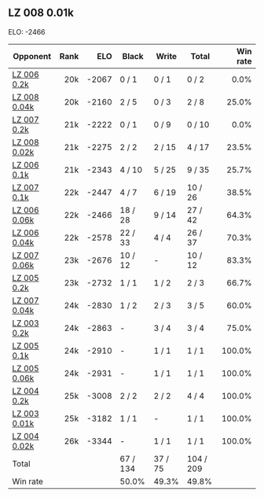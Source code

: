 ## LZ 008 0.01k ##

ELO: -2466

Opponent | Rank | ELO | Black | Write | Total | Win rate
---------|-----:|----:|-------|-------|-------|-------:
[LZ 006 0.2k](LZ%20006%200.2k.md) | 20k | -2067 | 0 / 1 | 0 / 1 | 0 / 2 | 0.0%
[LZ 008 0.04k](LZ%20008%200.04k.md) | 20k | -2160 | 2 / 5 | 0 / 3 | 2 / 8 | 25.0%
[LZ 007 0.2k](LZ%20007%200.2k.md) | 21k | -2222 | 0 / 1 | 0 / 9 | 0 / 10 | 0.0%
[LZ 008 0.02k](LZ%20008%200.02k.md) | 21k | -2275 | 2 / 2 | 2 / 15 | 4 / 17 | 23.5%
[LZ 006 0.1k](LZ%20006%200.1k.md) | 21k | -2343 | 4 / 10 | 5 / 25 | 9 / 35 | 25.7%
[LZ 007 0.1k](LZ%20007%200.1k.md) | 22k | -2447 | 4 / 7 | 6 / 19 | 10 / 26 | 38.5%
[LZ 006 0.06k](LZ%20006%200.06k.md) | 22k | -2466 | 18 / 28 | 9 / 14 | 27 / 42 | 64.3%
[LZ 006 0.04k](LZ%20006%200.04k.md) | 22k | -2578 | 22 / 33 | 4 / 4 | 26 / 37 | 70.3%
[LZ 007 0.06k](LZ%20007%200.06k.md) | 23k | -2676 | 10 / 12 | - | 10 / 12 | 83.3%
[LZ 005 0.2k](LZ%20005%200.2k.md) | 23k | -2732 | 1 / 1 | 1 / 2 | 2 / 3 | 66.7%
[LZ 007 0.04k](LZ%20007%200.04k.md) | 24k | -2830 | 1 / 2 | 2 / 3 | 3 / 5 | 60.0%
[LZ 003 0.2k](LZ%20003%200.2k.md) | 24k | -2863 | - | 3 / 4 | 3 / 4 | 75.0%
[LZ 005 0.1k](LZ%20005%200.1k.md) | 24k | -2910 | - | 1 / 1 | 1 / 1 | 100.0%
[LZ 005 0.06k](LZ%20005%200.06k.md) | 24k | -2931 | - | 1 / 1 | 1 / 1 | 100.0%
[LZ 004 0.2k](LZ%20004%200.2k.md) | 25k | -3008 | 2 / 2 | 2 / 2 | 4 / 4 | 100.0%
[LZ 003 0.01k](LZ%20003%200.01k.md) | 25k | -3182 | 1 / 1 | - | 1 / 1 | 100.0%
[LZ 004 0.02k](LZ%20004%200.02k.md) | 26k | -3344 | - | 1 / 1 | 1 / 1 | 100.0%
Total | | | 67 / 134 | 37 / 75 | 104 / 209 | 
Win rate| | | 50.0% | 49.3% | 49.8% | 
